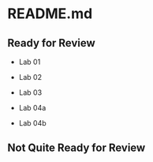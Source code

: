 
# README.md
## Ready for Review

- Lab 01

- Lab 02

- Lab 03

- Lab 04a

- Lab 04b

## Not Quite Ready for Review
